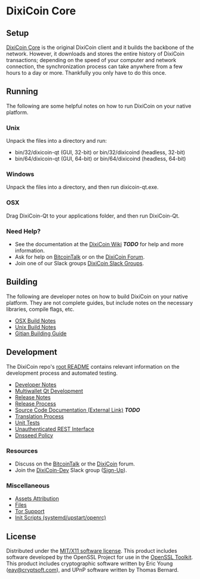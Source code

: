 DixiCoin Core
=====================

Setup
---------------------
[DixiCoin Core](http://dixicoin.com/wallet) is the original DixiCoin client and it builds the backbone of the network. However, it downloads and stores the entire history of DixiCoin transactions; depending on the speed of your computer and network connection, the synchronization process can take anywhere from a few hours to a day or more. Thankfully you only have to do this once.

Running
---------------------
The following are some helpful notes on how to run DixiCoin on your native platform.

### Unix

Unpack the files into a directory and run:

- bin/32/dixicoin-qt (GUI, 32-bit) or bin/32/dixicoind (headless, 32-bit)
- bin/64/dixicoin-qt (GUI, 64-bit) or bin/64/dixicoind (headless, 64-bit)

### Windows

Unpack the files into a directory, and then run dixicoin-qt.exe.

### OSX

Drag DixiCoin-Qt to your applications folder, and then run DixiCoin-Qt.

### Need Help?

* See the documentation at the [DixiCoin Wiki](https://en.bitcoin.it/wiki/Main_Page) ***TODO***
for help and more information.
* Ask for help on [BitcoinTalk](https://bitcointalk.org/index.php?topic=1262920.0) or on the [DixiCoin Forum](http://forum.dixicoin.com/).
* Join one of our Slack groups [DixiCoin Slack Groups](https://dixicoin.com/slack-logins/).

Building
---------------------
The following are developer notes on how to build DixiCoin on your native platform. They are not complete guides, but include notes on the necessary libraries, compile flags, etc.

- [OSX Build Notes](build-osx.md)
- [Unix Build Notes](build-unix.md)
- [Gitian Building Guide](gitian-building.md)

Development
---------------------
The DixiCoin repo's [root README](https://github.com/DixiCoin-Project/DixiCoin/blob/master/README.md) contains relevant information on the development process and automated testing.

- [Developer Notes](developer-notes.md)
- [Multiwallet Qt Development](multiwallet-qt.md)
- [Release Notes](release-notes.md)
- [Release Process](release-process.md)
- [Source Code Documentation (External Link)](https://dev.visucore.com/bitcoin/doxygen/) ***TODO***
- [Translation Process](translation_process.md)
- [Unit Tests](unit-tests.md)
- [Unauthenticated REST Interface](REST-interface.md)
- [Dnsseed Policy](dnsseed-policy.md)

### Resources

* Discuss on the [BitcoinTalk](https://bitcointalk.org/index.php?topic=1262920.0) or the [DixiCoin](http://forum.dixicoin.com/) forum.
* Join the [DixiCoin-Dev](https://dixicoin-dev.slack.com/) Slack group ([Sign-Up](https://dixicoin-dev.herokuapp.com/)).

### Miscellaneous
- [Assets Attribution](assets-attribution.md)
- [Files](files.md)
- [Tor Support](tor.md)
- [Init Scripts (systemd/upstart/openrc)](init.md)

License
---------------------
Distributed under the [MIT/X11 software license](http://www.opensource.org/licenses/mit-license.php).
This product includes software developed by the OpenSSL Project for use in the [OpenSSL Toolkit](https://www.openssl.org/). This product includes
cryptographic software written by Eric Young ([eay@cryptsoft.com](mailto:eay@cryptsoft.com)), and UPnP software written by Thomas Bernard.
